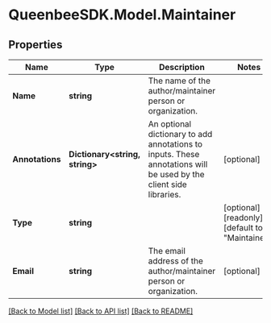 
# QueenbeeSDK.Model.Maintainer

## Properties

Name | Type | Description | Notes
------------ | ------------- | ------------- | -------------
**Name** | **string** | The name of the author/maintainer person or organization. | 
**Annotations** | **Dictionary&lt;string, string&gt;** | An optional dictionary to add annotations to inputs. These annotations will be used by the client side libraries. | [optional] 
**Type** | **string** |  | [optional] [readonly] [default to "Maintainer"]
**Email** | **string** | The email address of the author/maintainer person or organization. | [optional] 

[[Back to Model list]](../README.md#documentation-for-models)
[[Back to API list]](../README.md#documentation-for-api-endpoints)
[[Back to README]](../README.md)

